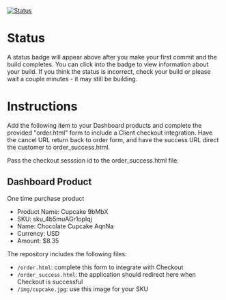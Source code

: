 [![Status](https://img.shields.io/badge/status-NO%20COMMIT-blue.svg)](https://github.com/raysaavedra-work/bakery_scaffold_nhKZfuZ4EcJnhtEj)


# Status

A status badge will appear above after you make your first commit and the build completes. You can click into the badge to view information about your build. If you think the status is incorrect, check your build or please wait a couple minutes - it may still be building.

# Instructions

Add the following item to your Dashboard products and complete the provided "order.html" form to include a Client checkout integration. Have the cancel URL return back to order form, and have the success URL direct the customer to order_success.html.

Pass the checkout sesssion id to the order_success.html file.

## Dashboard Product
One time purchase product
* Product Name: Cupcake 9bMbX
* SKU: sku_4b5muAGr1opIqj
* Name: Chocolate Cupcake AqnNa
* Currency: USD
* Amount: $8.35

The repository includes the following files:
* `/order.html`: complete this form to integrate with Checkout
* `/order_success.html`: the application should redirect here when Checkout is successful
* `/img/cupcake.jpg`: use this image for your SKU
